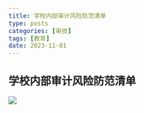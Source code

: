 ```yaml
---
title: 学校内部审计风险防范清单
type: posts
categories: [审技]
tags: [教育]
date: 2023-11-01
---
```

## 学校内部审计风险防范清单

![](https://img.richfan.site/audit/学校内部审计风险防范清单.png)